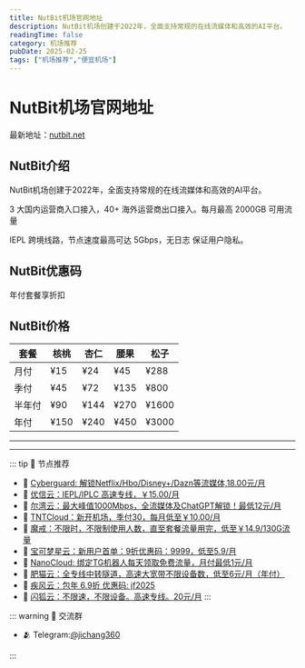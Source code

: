 ```yaml
---
title: NutBit机场官网地址
description: NutBit机场创建于2022年，全面支持常规的在线流媒体和高效的AI平台。
readingTime: false
category: 机场推荐
pubDate: 2025-02-25
tags: ["机场推荐","便宜机场"]
---
```


# NutBit机场官网地址

最新地址：[nutbit.net](https://a.suola.link/youxinyun)

## NutBit介绍

NutBit机场创建于2022年，全面支持常规的在线流媒体和高效的AI平台。

3 大国内运营商入口接入，40+ 海外运营商出口接入。每月最高 2000GB 可用流量

IEPL 跨境线路，节点速度最高可达 5Gbps，无日志 保证用户隐私。

## NutBit优惠码

年付套餐享折扣

## NutBit价格

|套餐|核桃|杏仁|腰果|松子|
|----|----|----|----|----|
|月付|¥15|¥24|¥45|¥288|
|季付|¥45|¥72|¥135|¥800|
|半年付|¥90|¥144|¥270|¥1600|
|年付|¥150|¥240|¥450|¥3000|


---------
---------

::: tip 🎉 节点推荐
- 🚀 [Cyberguard: 解锁Netflix/Hbo/Disney+/Dazn等流媒体,18.00元/月](https://www.cyberguard.best/#/register?code=XsreC0T5)<br>
- 🚀 [优信云：IEPL/IPLC 高速专线，￥15.00/月](https://www.优信云.com/#/register?code=JRtE5uIV)<br>
- 🚀 [尔湾云：最大峰值1000Mbps，全流媒体及ChatGPT解锁！最低12元/月](https://erwan6.net/auth/register?code=BoObCd)<br>
- 🚀 [TNTCloud：新开机场，季付30，每月低至￥10.00/月](https://haibing822.tntvipaff.cc/#/register?code=GtjJVgml)<br>
- 🚀 [魔戒：不限时，不限制使用人数，直至套餐流量用完，低至￥14.9/130G流量](https://mojie.app/#/register?code=sSdtPtLo)<br>
- 🚀 [宝可梦星云：新用户首单：9折优惠码：9999，低至5.9/月 ](https://a.suola.link/pokemon)<br>
- 🚀 [NanoCloud: 绑定TG机器人每天领取免费流量，月付最低1元/月](https://edu.uodoo.bid/auth/register?code=JMiOQDHf)<br>
- 🚀 [肥猫云：全专线中转隧道，高速大宽带不限设备数，低至6元/月（年付）](https://fchb1188.fcvipaff.cc/register?aff=X1vZd2wf)<br>
- 🚀 [疾风云：包年 6.9折 优惠码: jf2025](https://homes.tr25.cn?code=ReCm)<br>
- 🚀 [闪狐云：不限速，不限设备。高速专线。20元/月](https://inv02.ffaff.cc/register?aff=WQApz2pv)
:::

::: warning  💬 交流群

- 🫂 Telegram:[@jichang360](https://t.me/jichang360)

:::
